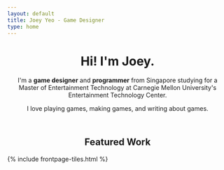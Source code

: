```yaml
---
layout: default
title: Joey Yeo - Game Designer
type: home
---
```


<header>
<h1>Hi! I'm Joey.</h1>
<p>I'm a <strong>game designer</strong> and <strong>programmer</strong> from Singapore studying for a Master of Entertainment Technology at Carnegie Mellon University's Entertainment Technology Center.</p>

<p>I love playing games, making games, and writing about games.</p>
</header>

<h2 style="text-align:center">Featured Work</h2>

{% include frontpage-tiles.html %}
